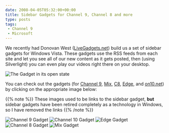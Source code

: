 ```yaml
---
date: 2008-04-05T05:32:00+00:00
title: Sidebar Gadgets for Channel 9, Channel 8 and more
type: posts
tags:
 - Channel 9
 - Microsoft
---
```

We recently had Donovan West ([LiveGadgets.net](http://livegadgets.net/)) build us a set of sidebar gadgets for Windows Vista. These gadgets use the RSS feeds from each site and let you see all of our new content as it gets posted, then (using Silverlight) you can even play our videos right there on your desktop.

![The Gadget in its open state](/images/Channel9_SidebarGadgetBig.png)

You can check out the gadgets (for [Channel 9](http://channel9.msdn.com), [Mix](http://visitmix.com/), [C8](http://channel8.msdn.com/), [Edge](http://edge.technet.com/), and [on10.net](http://on10.net/)) by clicking on the appropriate image below:

{{% note %}}
These images used to be links to the sidebar gadget, **but** sidebar gadgets have been retired completely as a technology in Windows, so I have removed the links
{{% /note %}}

![Channel 9 Gadget](/images/Channel9_SidebarGadget.png) ![Channel 10 Gadget](/images/Channel10_SidebarGadget.png) ![Edge Gadget](/images/Edge_SidebarGadget.png) ![Channel 8 Gadget](/images/Channel8_SidebarGadget.png)
![Mix Gadget](/images/Mix_SidebarGadget.png)